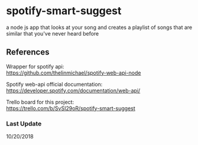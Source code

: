 # spotify-smart-suggest
a node js app that looks at your song and creates a playlist of songs that are similar that you've never heard before

## References
Wrapper for spotify api:  
https://github.com/thelinmichael/spotify-web-api-node  

Spotify web-api official documentation:  
https://developer.spotify.com/documentation/web-api/  

Trello board for this project:  
https://trello.com/b/SvSI29oR/spotify-smart-suggest  

### Last Update
10/20/2018


